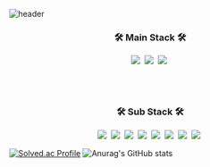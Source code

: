 ![header](https://capsule-render.vercel.app/api?type=slice&color=auto&height=300&section=header&text=jeongdonggyeom&fontSize=90)

<h3 align="center">🛠 Main Stack 🛠</h3>
<p align="center">
  <img src="https://img.shields.io/badge/typescript-3178C6?style=for-the-badge&logo=typescript&logoColor=white"/></a>&nbsp 
  <img src="https://img.shields.io/badge/Javascript-ffb13b?style=for-the-badge&logo=javascript&logoColor=white"/></a>&nbsp
  <img src="https://img.shields.io/badge/React-61DAFB?style=for-the-badge&logo=react&logoColor=white"/></a>&nbsp
</p>

<br/><br/>

<h3 align="center">🛠 Sub Stack 🛠</h3>
<p align="center">
  <img src="https://img.shields.io/badge/Sass-CC6699?style=for-the-badge&logo=Sass&logoColor=white" /></a>&nbsp
  <img src="https://img.shields.io/badge/HTML5-E34F26?style=for-the-badgee&logo=HTML5&logoColor=white" /></a>&nbsp
  <img src="https://img.shields.io/badge/CSS-1572B6?style=for-the-badge&logo=css3&logoColor=white"/></a>&nbsp  
  <img src="https://img.shields.io/badge/Mysql-E6B91E?style=for-the-badge&logo=MySql&logoColor=white"/></a>&nbsp
  <img src="https://img.shields.io/badge/C++-00599C?style=for-the-badge&logo=cplusplus&logoColor=white"/></a>&nbsp 
  <img src="https://img.shields.io/badge/Express-000000?style=for-the-badge&logo=Express&logoColor=white" /></a>&nbsp
  <img src="https://img.shields.io/badge/Spring boot-6DB33F?style=for-the-badge&logo=Spring&logoColor=white" /></a>&nbsp
  <img src="https://img.shields.io/badge/Next.js-E0234E?style=for-the-badge&logo=NestJS&logoColor=white" /></a>&nbsp
</p>

[![Solved.ac Profile](http://mazassumnida.wtf/api/v2/generate_badge?boj=jeongdonggyeom)](https://solved.ac/jeongdonggyeom)
![Anurag's GitHub stats](https://github-readme-stats.vercel.app/api?username=jeongdonggyeom&show_icons=true&theme=radical)

